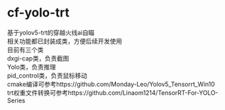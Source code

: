 # cf-yolo-trt  
基于yolov5-trt的穿越火线ai自瞄  
相关功能都已封装成类，方便后续开发使用  
目前有三个类  
dxgi-cap类，负责截图  
Yolo类，负责推理  
pid_control类，负责鼠标移动  
cmake编译可参考https://github.com/Monday-Leo/Yolov5_Tensorrt_Win10  
trt权重文件转换可参考https://github.com/Linaom1214/TensorRT-For-YOLO-Series  
